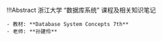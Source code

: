 !!!Abstract
    浙江大学 “数据库系统” 课程及相关知识笔记

    - 教材: **Database System Concepts 7th**
    - 老师: **孙建伶**
